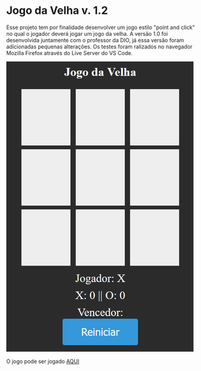 # Jogo da Velha  v. 1.2

Esse projeto tem por finalidade desenvolver um jogo estilo "point and click" no qual o jogador deverá jogar um jogo da velha. A versão 1.0 foi desenvolvida juntamente com o professor da DIO, já essa versão foram adicionadas pequenas alterações. Os testes foram ralizados no navegador Mozilla Firefox através do Live Server do VS Code.

![Organização dos Arquivos](https://github.com/Igor-Wolf/Jogo-da-Velha/blob/main/jogo%20da%20velha.png?raw=true)

O jogo pode ser jogado [AQUI](https://igor-wolf.github.io/Jogo-da-Velha/)

